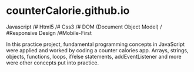 # counterCalorie.github.io

Javascript /# Html5 /# Css3 /# DOM (Document Object Model) / #Responsive Design /#Mobile-First

In this practice project, fundamental programming concepts in JavaScript were applied and worked by coding a counter calories app. Arrays, strings, objects, functions, loops, if/else statements, addEventListener and more were other concepts put into practice.

